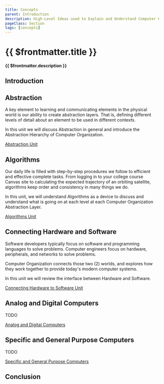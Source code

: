 ```yaml
---
title: Concepts
parent: Introduction
description: High-Level Ideas used to Explain and Understand Computer Organization
pageClass: Section
tags: [concepts]
---
```


# {{ $frontmatter.title }}
**{{ $frontmatter.description }}**


## Introduction

## Abstraction
A key element to learning and communicating elements in the physical world is our ability to create abstraction layers. That is, defining different levels of detail about an element to be used in different contexts.

In this unit we will discuss Abstraction in general and introduce the Abstraction Hierarchy of Computer Organization.

[Abstraction Unit](./Abstraction)

## Algorithms

Our daily life is filled with step-by-step procedures we follow to efficient and effective complete tasks. From logging in to your college course Canvas site to calculating the expected trajectory of an orbiting satellite, algorithms keep order and consistency in many things we do.

In this unit, we will understand Algorithms as a device to discuss and understand what is going on at each level at each Computer Organization Abstraction Layer.

[Algorithms Unit](./Algorithms)

## Connecting Hardware and Software
Software developers typically focus on software and programming languages to solve problems. Computer engineers focus on hardware, peripherals, and networks to solve problems.

Computer Organization connects those two (2) worlds, and explores how they work together to provide today's modern computer systems.

In this unit we will review the interface between Hardware and Software.

[Connecting Hardware to Software Unit](./HardwareSoftware)

## Analog and Digital Computers

TODO

[Analog and Digital Computers](./AnalogDigitalComputers)

## Specific and General Purpose Computers

TODO

[Specific and General Purpose Computers](./SpecificGeneralUseComputers)

## Conclusion